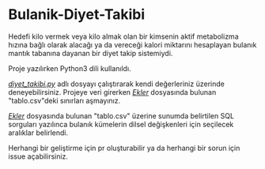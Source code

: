 # Bulanik-Diyet-Takibi
Hedefi kilo vermek veya kilo almak olan bir kimsenin aktif metabolizma hızına bağlı
olarak alacağı ya da vereceği kalori miktarını
hesaplayan bulanık mantık tabanına dayanan bir
diyet takip sistemiydi.

Proje yazılırken Python3 dili kullanıldı.

[*diyet_takibi.py*](https://github.com/poyrazaktas/Bulanik-Diyet-Takibi/blob/master/diyet_takibi.py) adlı dosyayı çalıştırarak kendi değerleriniz üzerinde deneyebilirsiniz.
Projeye veri girerken [*Ekler*](https://github.com/poyrazaktas/Bulanik-Diyet-Takibi/tree/master/Ekler) dosyasında bulunan "tablo.csv"deki sınırları aşmayınız.

[*Ekler*](https://github.com/poyrazaktas/Bulanik-Diyet-Takibi/tree/master/Ekler) dosyasında bulunan "tablo.csv" üzerine sunumda belirtilen SQL sorguları yazılınca
bulanık kümelerin dilsel değişkenleri için seçilecek aralıklar belirlendi. 

Herhangi bir geliştirme için pr oluşturabilir ya da herhangi bir sorun için issue açabilirsiniz.
